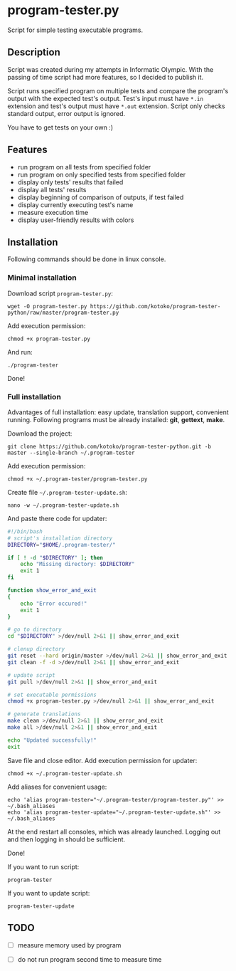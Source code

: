 # program-tester.py
Script for simple testing executable programs.

## Description
Script was created during my attempts in Informatic Olympic. With the passing of time script had more features, so I decided to publish it.

Script runs specified program on multiple tests and compare the program's output with the expected test's output. Test's input must have `*.in` extension and test's output must have `*.out` extension. Script only checks standard output, error output is ignored.

You have to get tests on your own :)

## Features
* run program on all tests from specified folder
* run program on only specified tests from specified folder
* display only tests' results that failed
* display all tests' results
* display beginning of comparison of outputs, if test failed 
* display currently executing test's name
* measure execution time
* display user-friendly results with colors

## Installation
Following commands should be done in linux console.

### Minimal installation
Download script `program-tester.py`:

    wget -O program-tester.py https://github.com/kotoko/program-tester-python/raw/master/program-tester.py

Add execution permission:

    chmod +x program-tester.py

And run:

    ./program-tester

Done!

### Full installation
Advantages of full installation: easy update, translation support, convenient running. Following programs must be already installed: **git**, **gettext**, **make**.

Download the project:

    git clone https://github.com/kotoko/program-tester-python.git -b master --single-branch ~/.program-tester

Add execution permission:

    chmod +x ~/.program-tester/program-tester.py

Create file `~/.program-tester-update.sh`:

    nano -w ~/.program-tester-update.sh

And paste there code for updater:

```bash
#!/bin/bash
# script's installation directory
DIRECTORY="$HOME/.program-tester/"

if [ ! -d "$DIRECTORY" ]; then
    echo "Missing directory: $DIRECTORY"
    exit 1
fi

function show_error_and_exit
{
    echo "Error occured!"
    exit 1
}

# go to directory
cd "$DIRECTORY" >/dev/null 2>&1 || show_error_and_exit

# clenup directory
git reset --hard origin/master >/dev/null 2>&1 || show_error_and_exit
git clean -f -d >/dev/null 2>&1 || show_error_and_exit

# update script
git pull >/dev/null 2>&1 || show_error_and_exit

# set executable permissions
chmod +x program-tester.py >/dev/null 2>&1 || show_error_and_exit

# generate translations
make clean >/dev/null 2>&1 || show_error_and_exit
make all >/dev/null 2>&1 || show_error_and_exit

echo "Updated successfully!"
exit
```

Save file and close editor. Add execution permission for updater:

    chmod +x ~/.program-tester-update.sh

Add aliases for convenient usage:

    echo 'alias program-tester="~/.program-tester/program-tester.py"' >> ~/.bash_aliases
    echo 'alias program-tester-update="~/.program-tester-update.sh"' >> ~/.bash_aliases

At the end restart all consoles, which was already launched. Logging out and then logging in should be sufficient.

Done!

If you want to run script:

    program-tester

If you want to update script:

    program-tester-update

## TODO
- [ ] measure memory used by program
- [ ] do not run program second time to measure time

